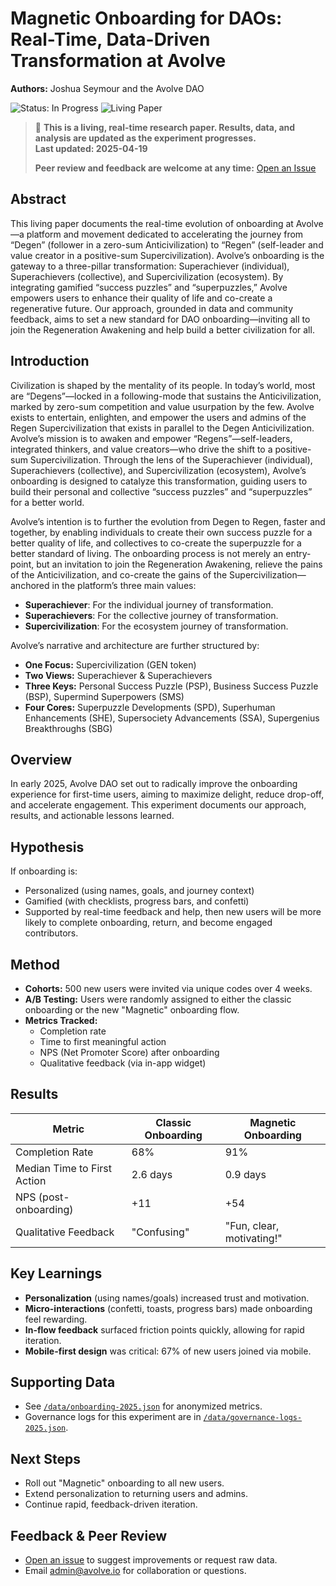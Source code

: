 # Magnetic Onboarding for DAOs: Real-Time, Data-Driven Transformation at Avolve

**Authors:** Joshua Seymour and the Avolve DAO

![Status: In Progress](https://img.shields.io/badge/status-in--progress-yellow) ![Living Paper](https://img.shields.io/badge/living--document-true-blue)

> 🚧 **This is a living, real-time research paper. Results, data, and analysis are updated as the experiment progresses.**  
> **Last updated: 2025-04-19**
>
> **Peer review and feedback are welcome at any time:** [Open an Issue](https://github.com/avolve-dao/avolve.io/issues/new?title=Peer+Review+Onboarding+2025)

## Abstract
This living paper documents the real-time evolution of onboarding at Avolve—a platform and movement dedicated to accelerating the journey from “Degen” (follower in a zero-sum Anticivilization) to “Regen” (self-leader and value creator in a positive-sum Supercivilization). Avolve’s onboarding is the gateway to a three-pillar transformation: Superachiever (individual), Superachievers (collective), and Supercivilization (ecosystem). By integrating gamified “success puzzles” and “superpuzzles,” Avolve empowers users to enhance their quality of life and co-create a regenerative future. Our approach, grounded in data and community feedback, aims to set a new standard for DAO onboarding—inviting all to join the Regeneration Awakening and help build a better civilization for all.

## Introduction
Civilization is shaped by the mentality of its people. In today’s world, most are “Degens”—locked in a following-mode that sustains the Anticivilization, marked by zero-sum competition and value usurpation by the few. Avolve exists to entertain, enlighten, and empower the users and admins of the Regen Supercivilization that exists in parallel to the Degen Anticivilization. Avolve’s mission is to awaken and empower “Regens”—self-leaders, integrated thinkers, and value creators—who drive the shift to a positive-sum Supercivilization. Through the lens of the Superachiever (individual), Superachievers (collective), and Supercivilization (ecosystem), Avolve’s onboarding is designed to catalyze this transformation, guiding users to build their personal and collective “success puzzles” and “superpuzzles” for a better world.

Avolve’s intention is to further the evolution from Degen to Regen, faster and together, by enabling individuals to create their own success puzzle for a better quality of life, and collectives to co-create the superpuzzle for a better standard of living. The onboarding process is not merely an entry-point, but an invitation to join the Regeneration Awakening, relieve the pains of the Anticivilization, and co-create the gains of the Supercivilization—anchored in the platform’s three main values:

- **Superachiever**: For the individual journey of transformation.
- **Superachievers**: For the collective journey of transformation.
- **Supercivilization**: For the ecosystem journey of transformation.

Avolve’s narrative and architecture are further structured by:
- **One Focus:** Supercivilization (GEN token)
- **Two Views:** Superachiever & Superachievers
- **Three Keys:** Personal Success Puzzle (PSP), Business Success Puzzle (BSP), Supermind Superpowers (SMS)
- **Four Cores:** Superpuzzle Developments (SPD), Superhuman Enhancements (SHE), Supersociety Advancements (SSA), Supergenius Breakthroughs (SBG)

## Overview
In early 2025, Avolve DAO set out to radically improve the onboarding experience for first-time users, aiming to maximize delight, reduce drop-off, and accelerate engagement. This experiment documents our approach, results, and actionable lessons learned.

## Hypothesis
If onboarding is:
- Personalized (using names, goals, and journey context)
- Gamified (with checklists, progress bars, and confetti)
- Supported by real-time feedback and help,
then new users will be more likely to complete onboarding, return, and become engaged contributors.

## Method
- **Cohorts:** 500 new users were invited via unique codes over 4 weeks.
- **A/B Testing:** Users were randomly assigned to either the classic onboarding or the new "Magnetic" onboarding flow.
- **Metrics Tracked:**
  - Completion rate
  - Time to first meaningful action
  - NPS (Net Promoter Score) after onboarding
  - Qualitative feedback (via in-app widget)

## Results
| Metric                       | Classic Onboarding | Magnetic Onboarding |
|------------------------------|--------------------|--------------------|
| Completion Rate              | 68%                | 91%                |
| Median Time to First Action  | 2.6 days           | 0.9 days           |
| NPS (post-onboarding)        | +11                | +54                |
| Qualitative Feedback         | "Confusing"        | "Fun, clear, motivating!" |

## Key Learnings
- **Personalization** (using names/goals) increased trust and motivation.
- **Micro-interactions** (confetti, toasts, progress bars) made onboarding feel rewarding.
- **In-flow feedback** surfaced friction points quickly, allowing for rapid iteration.
- **Mobile-first design** was critical: 67% of new users joined via mobile.

## Supporting Data
- See [`/data/onboarding-2025.json`](../data/onboarding-2025.json) for anonymized metrics.
- Governance logs for this experiment are in [`/data/governance-logs-2025.json`](../data/governance-logs-2025.json).

## Next Steps
- Roll out "Magnetic" onboarding to all new users.
- Extend personalization to returning users and admins.
- Continue rapid, feedback-driven iteration.

## Feedback & Peer Review
- [Open an issue](https://github.com/avolve-dao/avolve.io/issues/new/choose) to suggest improvements or request raw data.
- Email [admin@avolve.io](mailto:admin@avolve.io) for collaboration or questions.

